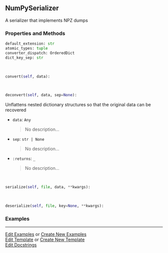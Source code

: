 ## <a id="McUtils.Scaffolding.Serializers.NumPySerializer">NumPySerializer</a>
A serializer that implements NPZ dumps

### Properties and Methods
```python
default_extension: str
atomic_types: tuple
converter_dispatch: OrderedDict
dict_key_sep: str
```
<a id="McUtils.Scaffolding.Serializers.NumPySerializer.convert" class="docs-object-method">&nbsp;</a>
```python
convert(self, data): 
```

<a id="McUtils.Scaffolding.Serializers.NumPySerializer.deconvert" class="docs-object-method">&nbsp;</a>
```python
deconvert(self, data, sep=None): 
```
Unflattens nested dictionary structures so that the original data
        can be recovered
- `data`: `Any`
    >No description...
- `sep`: `str | None`
    >No description...
- `:returns`: `_`
    >No description...

<a id="McUtils.Scaffolding.Serializers.NumPySerializer.serialize" class="docs-object-method">&nbsp;</a>
```python
serialize(self, file, data, **kwargs): 
```

<a id="McUtils.Scaffolding.Serializers.NumPySerializer.deserialize" class="docs-object-method">&nbsp;</a>
```python
deserialize(self, file, key=None, **kwargs): 
```

### Examples




___

[Edit Examples](https://github.com/McCoyGroup/McUtils/edit/edit/ci/examples/ci/docs/McUtils/Scaffolding/Serializers/NumPySerializer.md) or 
[Create New Examples](https://github.com/McCoyGroup/McUtils/new/edit/?filename=ci/examples/ci/docs/McUtils/Scaffolding/Serializers/NumPySerializer.md) <br/>
[Edit Template](https://github.com/McCoyGroup/McUtils/edit/edit/ci/docs/ci/docs/McUtils/Scaffolding/Serializers/NumPySerializer.md) or 
[Create New Template](https://github.com/McCoyGroup/McUtils/new/edit/?filename=ci/docs/templates/ci/docs/McUtils/Scaffolding/Serializers/NumPySerializer.md) <br/>
[Edit Docstrings](https://github.com/McCoyGroup/McUtils/edit/edit/McUtils/Scaffolding/Serializers.py?message=Update%20Docs)